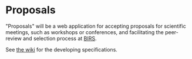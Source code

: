 # Proposals

"Proposals" will be a web application for accepting proposals for scientific meetings, such as workshops or conferences, and facilitating the peer-review and selection process at [BIRS](https://www.birs.ca). 

See [the wiki](https://github.com/birs-math/proposals/wiki) for the developing specifications.
